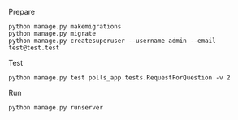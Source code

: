 Prepare
```
python manage.py makemigrations
python manage.py migrate
python manage.py createsuperuser --username admin --email test@test.test
```
Test
```
python manage.py test polls_app.tests.RequestForQuestion -v 2
```
Run
```
python manage.py runserver
```
